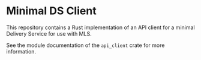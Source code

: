 # Minimal DS Client

This repository contains a Rust implementation of an API client for a minimal
Delivery Service for use with MLS.

See the module documentation of the `api_client` crate for more information.
